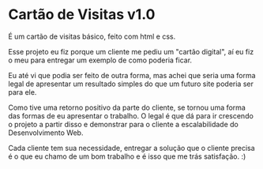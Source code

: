 # Cartão de Visitas v1.0

É um cartão de visitas básico, feito com html e css.

Esse projeto eu fiz porque um cliente me pediu um "cartão digital", aí eu fiz o meu para entregar um exemplo de como poderia ficar.

Eu até vi que podia ser feito de outra forma, mas achei que seria uma forma legal de apresentar um resultado simples do que um futuro site poderia ser para ele.

Como tive uma retorno positivo da parte do cliente, se tornou uma forma das formas de eu apresentar o trabalho. O legal é que dá para ir crescendo o projeto a partir disso e demonstrar para o cliente a escalabilidade do Desenvolvimento Web.

Cada cliente tem sua necessidade, entregar a solução que o cliente precisa é o que eu chamo de um bom trabalho e é isso que me trás satisfação. :)


